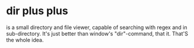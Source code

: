 # dir plus plus
is a small directory and file viewer, capable of searching with regex and in sub-directory.
It's just better than window's "dir"-command, that it. That'S the whole idea.
